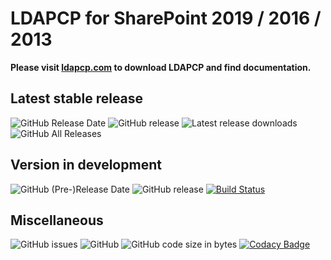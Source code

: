 # LDAPCP for SharePoint 2019 / 2016 / 2013

**Please visit [ldapcp.com](https://ldapcp.com) to download LDAPCP and find documentation.**

## Latest stable release

![GitHub Release Date](https://img.shields.io/github/release-date/Yvand/LDAPCP.svg)
![GitHub release](https://img.shields.io/github/release/Yvand/LDAPCP.svg)
![Latest release downloads](https://img.shields.io/github/downloads/Yvand/LDAPCP/latest/total.svg)
![GitHub All Releases](https://img.shields.io/github/downloads/Yvand/LDAPCP/total.svg)

## Version in development

![GitHub (Pre-)Release Date](https://img.shields.io/github/release-date-pre/Yvand/LDAPCP.svg)
![GitHub release](https://img.shields.io/github/release-pre/Yvand/LDAPCP.svg)
[![Build Status](https://dev.azure.com/YvanDev/LDAPCP/_apis/build/status/CI-Compile-Tag?branchName=dev)](https://dev.azure.com/YvanDev/LDAPCP/_build/latest?definitionId=2&branchName=dev)

## Miscellaneous

![GitHub issues](https://img.shields.io/github/issues/Yvand/LDAPCP.svg)
![GitHub](https://img.shields.io/github/license/Yvand/LDAPCP.svg)
![GitHub code size in bytes](https://img.shields.io/github/languages/code-size/Yvand/LDAPCP.svg)
[![Codacy Badge](https://api.codacy.com/project/badge/Grade/1217edec4c2c47b680064b826109af19)](https://www.codacy.com/app/Yvand/LDAPCP?utm_source=github.com&amp;utm_medium=referral&amp;utm_content=Yvand/LDAPCP&amp;utm_campaign=Badge_Grade)
